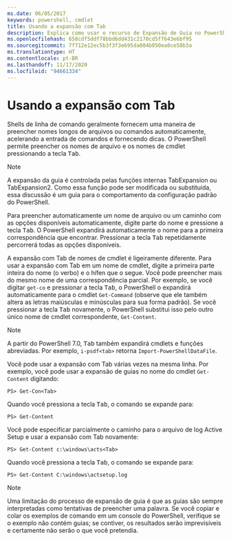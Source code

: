 ```yaml
---
ms.date: 06/05/2017
keywords: powershell, cmdlet
title: Usando a expansão com Tab
description: Explica como usar o recurso de Expansão de Guia no PowerShell.
ms.openlocfilehash: 658cdf5ddf78bbd6dd431c2170cd5ff643e6bf95
ms.sourcegitcommit: 7f712e12ec5b3f3f3e695da804b050ea0ce58b3a
ms.translationtype: HT
ms.contentlocale: pt-BR
ms.lasthandoff: 11/17/2020
ms.locfileid: "94661334"
---
```

# <a name="using-tab-expansion"></a>Usando a expansão com Tab

Shells de linha de comando geralmente fornecem uma maneira de preencher nomes longos de arquivos ou comandos automaticamente, acelerando a entrada de comandos e fornecendo dicas. O PowerShell permite preencher os nomes de arquivo e os nomes de cmdlet pressionando a tecla <kbd>Tab</kbd>.

> [!NOTE]
> A expansão da guia é controlada pelas funções internas TabExpansion ou TabExpansion2. Como essa função pode ser modificada ou substituída, essa discussão é um guia para o comportamento da configuração padrão do PowerShell.

Para preencher automaticamente um nome de arquivo ou um caminho com as opções disponíveis automaticamente, digite parte do nome e pressione a tecla <kbd>Tab</kbd>. O PowerShell expandirá automaticamente o nome para a primeira correspondência que encontrar. Pressionar a tecla <kbd>Tab</kbd> repetidamente percorrerá todas as opções disponíveis.

A expansão com Tab de nomes de cmdlet é ligeiramente diferente. Para usar a expansão com Tab em um nome de cmdlet, digite a primeira parte inteira do nome (o verbo) e o hífen que o segue. Você pode preencher mais do mesmo nome de uma correspondência parcial. Por exemplo, se você digitar `get-co` e pressionar a tecla <kbd>Tab</kbd>, o PowerShell o expandirá automaticamente para o cmdlet `Get-Command` (observe que ele também altera as letras maiúsculas e minúsculas para sua forma padrão). Se você pressionar a tecla <kbd>Tab</kbd> novamente, o PowerShell substitui isso pelo outro único nome de cmdlet correspondente, `Get-Content`.

> [!NOTE]
> A partir do PowerShell 7.0, <kbd>Tab</kbd> também expandirá cmdlets e funções abreviadas. Por exemplo, `i-psdf<tab>` retorna `Import-PowerShellDataFile`.

Você pode usar a expansão com Tab várias vezes na mesma linha. Por exemplo, você pode usar a expansão de guias no nome do cmdlet `Get-Content` digitando:

```
PS> Get-Con<Tab>
```

Quando você pressiona a tecla <kbd>Tab</kbd>, o comando se expande para:

```
PS> Get-Content
```

Você pode especificar parcialmente o caminho para o arquivo de log Active Setup e usar a expansão com Tab novamente:

```
PS> Get-Content c:\windows\acts<Tab>
```

Quando você pressiona a tecla <kbd>Tab</kbd>, o comando se expande para:

```
PS> Get-Content C:\windows\actsetup.log
```

> [!NOTE]
> Uma limitação do processo de expansão de guia é que as guias são sempre interpretadas como tentativas de preencher uma palavra. Se você copiar e colar os exemplos de comando em um console do PowerShell, verifique se o exemplo não contém guias; se contiver, os resultados serão imprevisíveis e certamente não serão o que você pretendia.
